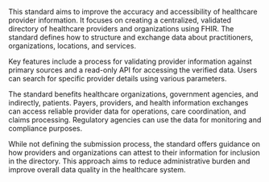 This standard aims to improve the accuracy and accessibility of healthcare provider information. It focuses on creating a centralized, validated directory of healthcare providers and organizations using FHIR. The standard defines how to structure and exchange data about practitioners, organizations, locations, and services.

Key features include a process for validating provider information against primary sources and a read-only API for accessing the verified data. Users can search for specific provider details using various parameters.

The standard benefits healthcare organizations, government agencies, and indirectly, patients. Payers, providers, and health information exchanges can access reliable provider data for operations, care coordination, and claims processing. Regulatory agencies can use the data for monitoring and compliance purposes.

While not defining the submission process, the standard offers guidance on how providers and organizations can attest to their information for inclusion in the directory. This approach aims to reduce administrative burden and improve overall data quality in the healthcare system.